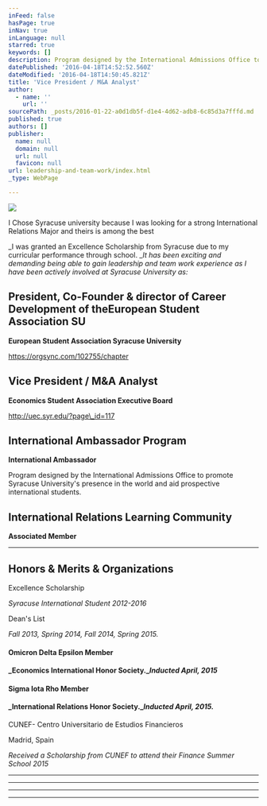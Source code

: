 ```yaml
---
inFeed: false
hasPage: true
inNav: true
inLanguage: null
starred: true
keywords: []
description: Program designed by the International Admissions Office to promote Syracuse University’s presence in the world and aid prospective international students.
datePublished: '2016-04-18T14:52:52.560Z'
dateModified: '2016-04-18T14:50:45.821Z'
title: 'Vice President / M&A Analyst'
author:
  - name: ''
    url: ''
sourcePath: _posts/2016-01-22-a0d1db5f-d1e4-4d62-adb8-6c85d3a7fffd.md
published: true
authors: []
publisher:
  name: null
  domain: null
  url: null
  favicon: null
url: leadership-and-team-work/index.html
_type: WebPage

---
```

![](https://s3-us-west-2.amazonaws.com/the-grid-img/p/e08168e7dae190afe1a75fb52652dfade74bd151.png)

I Chose Syracuse university because I was looking for a strong International Relations Major and theirs is among the best

_I was granted an Excellence Scholarship from Syracuse due to my curricular performance through school. __It has been exciting and demanding being able to gain leadership and team work experience as I have been actively involved at Syracuse University as:_

## President, Co-Founder & director of Career Development of theEuropean Student Association SU

**European Student Association Syracuse University**

https://orgsync.com/102755/chapter

## Vice President / M&A Analyst

**Economics Student Association Executive Board**

http://uec.syr.edu/?page\_id=117

## International Ambassador Program

**International Ambassador**

Program designed by the International Admissions Office to promote Syracuse University's presence in the world and aid prospective international students.

## International Relations Learning Community

**Associated Member**

****

## Honors & Merits & Organizations

Excellence Scholarship

_Syracuse International Student 2012-2016_

Dean's List

_Fall 2013, Spring 2014, Fall 2014, Spring 2015\._

#### Omicron Delta Epsilon Member

#### _Economics International Honor Society.__Inducted April, 2015_

#### Sigma Iota Rho Member

#### _International Relations Honor Society.__Inducted April, 2015\._

CUNEF- Centro Universitario de Estudios Financieros

Madrid, Spain

_Received a Scholarship from CUNEF to attend their Finance Summer School 2015_

****

****

****

****